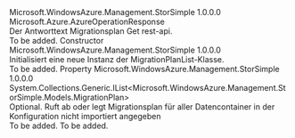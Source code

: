<Type Name="MigrationPlanList" FullName="Microsoft.WindowsAzure.Management.StorSimple.Models.MigrationPlanList">
  <TypeSignature Language="C#" Value="public class MigrationPlanList : Microsoft.Azure.AzureOperationResponse" />
  <TypeSignature Language="ILAsm" Value=".class public auto ansi beforefieldinit MigrationPlanList extends Microsoft.Azure.AzureOperationResponse" />
  <TypeSignature Language="DocId" Value="T:Microsoft.WindowsAzure.Management.StorSimple.Models.MigrationPlanList" />
  <TypeSignature Language="VB.NET" Value="Public Class MigrationPlanList&#xA;Inherits AzureOperationResponse" />
  <TypeSignature Language="F#" Value="type MigrationPlanList = class&#xA;    inherit AzureOperationResponse" />
  <AssemblyInfo>
    <AssemblyName>Microsoft.WindowsAzure.Management.StorSimple</AssemblyName>
    <AssemblyVersion>1.0.0.0</AssemblyVersion>
  </AssemblyInfo>
  <Base>
    <BaseTypeName>Microsoft.Azure.AzureOperationResponse</BaseTypeName>
  </Base>
  <Interfaces />
  <Docs>
    <summary>
            Der Antworttext Migrationsplan Get rest-api.
            </summary>
    <remarks>To be added.</remarks>
  </Docs>
  <Members>
    <Member MemberName=".ctor">
      <MemberSignature Language="C#" Value="public MigrationPlanList ();" />
      <MemberSignature Language="ILAsm" Value=".method public hidebysig specialname rtspecialname instance void .ctor() cil managed" />
      <MemberSignature Language="DocId" Value="M:Microsoft.WindowsAzure.Management.StorSimple.Models.MigrationPlanList.#ctor" />
      <MemberSignature Language="VB.NET" Value="Public Sub New ()" />
      <MemberType>Constructor</MemberType>
      <AssemblyInfo>
        <AssemblyName>Microsoft.WindowsAzure.Management.StorSimple</AssemblyName>
        <AssemblyVersion>1.0.0.0</AssemblyVersion>
      </AssemblyInfo>
      <Parameters />
      <Docs>
        <summary>
            Initialisiert eine neue Instanz der MigrationPlanList-Klasse.
            </summary>
        <remarks>To be added.</remarks>
      </Docs>
    </Member>
    <Member MemberName="MigrationPlans">
      <MemberSignature Language="C#" Value="public System.Collections.Generic.IList&lt;Microsoft.WindowsAzure.Management.StorSimple.Models.MigrationPlan&gt; MigrationPlans { get; set; }" />
      <MemberSignature Language="ILAsm" Value=".property instance class System.Collections.Generic.IList`1&lt;class Microsoft.WindowsAzure.Management.StorSimple.Models.MigrationPlan&gt; MigrationPlans" />
      <MemberSignature Language="DocId" Value="P:Microsoft.WindowsAzure.Management.StorSimple.Models.MigrationPlanList.MigrationPlans" />
      <MemberSignature Language="VB.NET" Value="Public Property MigrationPlans As IList(Of MigrationPlan)" />
      <MemberSignature Language="F#" Value="member this.MigrationPlans : System.Collections.Generic.IList&lt;Microsoft.WindowsAzure.Management.StorSimple.Models.MigrationPlan&gt; with get, set" Usage="Microsoft.WindowsAzure.Management.StorSimple.Models.MigrationPlanList.MigrationPlans" />
      <MemberType>Property</MemberType>
      <AssemblyInfo>
        <AssemblyName>Microsoft.WindowsAzure.Management.StorSimple</AssemblyName>
        <AssemblyVersion>1.0.0.0</AssemblyVersion>
      </AssemblyInfo>
      <ReturnValue>
        <ReturnType>System.Collections.Generic.IList&lt;Microsoft.WindowsAzure.Management.StorSimple.Models.MigrationPlan&gt;</ReturnType>
      </ReturnValue>
      <Docs>
        <summary>
            Optional. Ruft ab oder legt Migrationsplan für aller Datencontainer in der Konfiguration nicht importiert angegeben
            </summary>
        <value>To be added.</value>
        <remarks>To be added.</remarks>
      </Docs>
    </Member>
  </Members>
</Type>